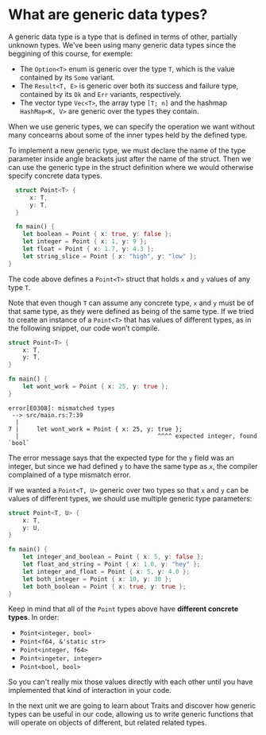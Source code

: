 # What are generic data types?

A generic data type is a type that is defined in terms of other, partially unknown types. We've been
using many generic data types since the beggining of this course, for exemple:

-   The `Option<T>` enum is generic over the type `T`, which is the value contained by its `Some`
    variant.
-   The `Result<T, E>` is generic over both its success and failure type, contained by its `Ok` and
    `Err` variants, respectively.
-   The vector type `Vec<T>`, the array type `[T; n]` and the hashmap `HashMap<K, V>` are generic
    over the types they contain.

When we use generic types, we can specify the operation we want without many concearns about some of
the inner types held by the defined type.

To implement a new generic type, we must declare the name of the type parameter inside angle
brackets just after the name of the struct. Then we can use the generic type in the struct
definition where we would otherwise specify concrete data types.

```rust
  struct Point<T> {
      x: T,
      y: T,
  }

  fn main() {
    let boolean = Point { x: true, y: false };
    let integer = Point { x: 1, y: 9 };
    let float = Point { x: 1.7, y: 4.3 };
    let string_slice = Point { x: "high", y: "low" };
}

```

The code above defines a `Point<T>` struct that holds `x` and `y` values of any type `T`.

Note that even though `T` can assume any concrete type, `x` and `y` must be of that same type, as
they were defined as being of the same type. If we tried to create an instance of a `Point<T>` that
has values of different types, as in the following snippet, our code won’t compile.

```rust
struct Point<T> {
    x: T,
    y: T,
}

fn main() {
    let wont_work = Point { x: 25, y: true };
}
```

    error[E0308]: mismatched types
     --> src/main.rs:7:39
      |
    7 |     let wont_work = Point { x: 25, y: true };
      |                                       ^^^^ expected integer, found `bool`

The error message says that the expected type for the `y` field was an integer, but since we had
defined `y` to have the same type as `x`, the compiler complained of a type mismatch error.

If we wanted a `Point<T, U>` generic over two types so that `x` and `y` can be values of different
types, we should use multiple generic type parameters:

```rust
struct Point<T, U> {
    x: T,
    y: U,
}

fn main() {
    let integer_and_boolean = Point { x: 5, y: false };
    let float_and_string = Point { x: 1.0, y: "hey" };
    let integer_and_float = Point { x: 5, y: 4.0 };
    let both_integer = Point { x: 10, y: 30 };
    let both_boolean = Point { x: true, y: true };
}
```

Keep in mind that all of the `Point` types above have **different concrete types**. In order:

-   `Point<integer, bool>`
-   `Point<f64, &'static str>`
-   `Point<integer, f64>`
-   `Point<ingeter, integer>`
-   `Point<bool, bool>`

So you can't really mix those values directly with each other until you have implemented that kind
of interaction in your code.

In the next unit we are going to learn about Traits and discover how generic types can be useful in
our code, allowing us to write generic functions that will operate on objects of different, but
related related types.
